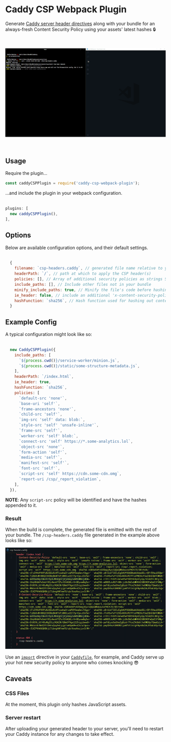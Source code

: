 # Caddy CSP Webpack Plugin
Generate [Caddy server header directives](https://caddyserver.com/docs/header) along with your bundle for an always-fresh Content Security Policy using your assets' latest hashes  🔒

&nbsp;

![Caddy CSP Webpack Plugin](/.github/caddy-csp-headers-example_optimized.gif)


&nbsp;

## Usage

Require the plugin...

````javascript
const caddyCSPPlugin = require('caddy-csp-webpack-plugin');
````

...and include the plugin in your webpack configuration.

````javascript

plugins: [
  new caddyCSPPlugin(),
],
````

## Options

Below are available configuration options, and their default settings.

````javascript

  {
    filename: `csp-headers.caddy`, // generated file name relative to your output path
    headerPath: `/`, // path at which to apply the CSP header(s)
    policies: [], // Array of additional security policies as strings See example below
    include_paths: [], // Include other files not in your bundle
    minify_include_paths: true, // Minify the file's code before hashing the contents
    ie_header: false, // include an additional 'x-content-security-policy' for use with Internet Exploder
    hashFunction: `sha256`, // Hash function used for hashing out content hashes
  }
````

## Example Config

A typical configuration might look like so:

````javascript

  new CaddyCSPPlugin({
    include_paths: [
      `${process.cwd()}/service-worker/minion.js`,
      `${process.cwd()}/static/some-structure-metadata.js`,
    ],
    headerPath: `/index.html`,
    ie_header: true,
    hashFunction: `sha256`,
    policies: [
      `default-src 'none'`,
      `base-uri 'self'`,
      `frame-ancestors 'none'`,
      `child-src 'self'`,
      `img-src 'self' data: blob:`,
      `style-src 'self' 'unsafe-inline'`,
      `frame-src 'self'`,
      `worker-src 'self' blob:`,
      `connect-src 'self' https://*.some-analytics.lol`,
      `object-src 'none'`,
      `form-action 'self'`,
      `media-src 'self'`,
      `manifest-src 'self'`,
      `font-src 'self'`,
      `script-src 'self' https://cdn.some-cdn.omg`,
      `report-uri /csp/_report_violation`,
    ],
  }),

````

**NOTE**: Any `script-src` policy will be identified and have the hashes appended to it.

### Result

When the build is complete, the generated file is emitted with the rest of your bundle. The `/csp-headers.caddy` file generated in the example above looks like so:

![Caddy Header Directives](./.github/example-result.png)


Use an [`import`](https://caddyserver.com/docs/import) directive in your [`Caddyfile`](https://caddyserver.com/docs/http-caddyfile), for example, and Caddy serve up your hot new security policy to anyone who comes knocking 😎


## Caveats

### CSS Files

At the moment, this plugin only hashes JavaScript assets.

### Server restart
After uploading your generated header to your server, you'll need to restart your Caddy instance for any changes to take effect.
